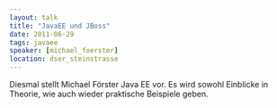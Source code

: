 ```yaml
---
layout: talk
title: "JavaEE und JBoss"
date: 2011-06-29
tags: javaee
speaker: [michael_foerster]
location: dser_steinstrasse
---
```


Diesmal stellt Michael Förster Java EE vor. Es wird sowohl Einblicke in Theorie, wie auch wieder praktische Beispiele
geben.
